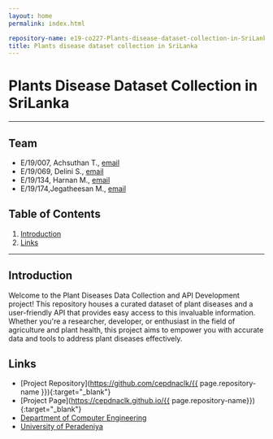 ```yaml
---
layout: home
permalink: index.html

repository-name: e19-co227-Plants-disease-dataset-collection-in-SriLanka
title: Plants disease dataset collection in SriLanka
---
```


[comment]: # "This is the standard layout for the project, but you can clean this and use your own template"

# Plants Disease Dataset Collection in SriLanka

---

<!-- 
This is a sample image, to show how to add images to your page. To learn more options, please refer [this](https://projects.ce.pdn.ac.lk/docs/faq/how-to-add-an-image/)

![Sample Image](./images/sample.png)
 -->

## Team
-  E/19/007, Achsuthan T., [email](mailto:e19007@eng.pdn.ac.lk)
-  E/19/069, Delini S., [email](mailto:e19069@eng.pdn.ac.lk)
-  E/19/134, Harnan M., [email](mailto:e19134@eng.pdn.ac.lk)
-  E/19/174,Jegatheesan M., [email](mailto:e19174@eng.pdn.ac.lk)

## Table of Contents
1. [Introduction](#introduction)
2. [Links](#links)

---

## Introduction

Welcome to the Plant Diseases Data Collection and API Development project! This repository houses a curated dataset of plant diseases and a user-friendly API that provides easy access to this invaluable information. Whether you're a researcher, developer, or enthusiast in the field of agriculture and plant health, this project aims to empower you with accurate data and tools to address plant diseases effectively.

## Links

- [Project Repository](https://github.com/cepdnaclk/{{ page.repository-name }}){:target="_blank"}
- [Project Page](https://cepdnaclk.github.io/{{ page.repository-name}}){:target="_blank"}
- [Department of Computer Engineering](http://www.ce.pdn.ac.lk/)
- [University of Peradeniya](https://eng.pdn.ac.lk/)


[//]: # (Please refer this to learn more about Markdown syntax)
[//]: # (https://github.com/adam-p/markdown-here/wiki/Markdown-Cheatsheet)
